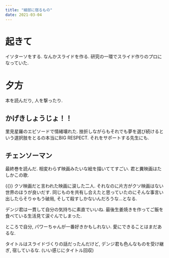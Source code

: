 ```yaml
---
title: "細部に宿るもの"
date: 2021-03-04
---
```


# 起きて
イソターソをする. なんかスライドを作る. 研究の一環でスライド作りのプロになっていた.

# 夕方
本を読んだり, 人を撃ったり.

## かげきしょうじょ！！
里見星羅のエピソードで情緒壊れた. 挫折しながらもそれでも夢を選び続けるという選択肢をとるの本当にBIG RESPECT. それをサポートする先生にも.

## チェンソーマン
最終巻を読んだ. 相変わらず映画みたいな絵を描いててすごい. 君と糞映画はたしかこの歌.

{{<youtube mvVmOdRlIY>}}
クソ映画だと言われた映画に涙した二人. それなのに片方がクソ映画はない世界のほうが良いだす. 同じものを共有し合えたと思っていたのにそんな事言い出したらそりゃもう破局, そして殺すしかないんだろうな...となる.

デンジ君は一貫して自分の気持ちに素直でいいね. 最後生姜焼きを作ってご飯を食べている生活見て涙ぐんでしまった.

ところで自分, パワーちゃんが一番好きかもしれない. 愛にできることはまだあるな.

タイトルはスライドづくりの話だったんだけど, デンジ君も色んなものを受け継ぎ, 宿しているな. (いい感じにタイトル回収)